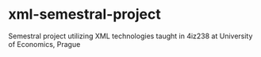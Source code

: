# xml-semestral-project
Semestral project utilizing XML technologies taught in 4iz238 at University of Economics, Prague
